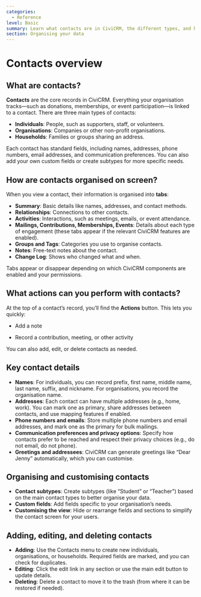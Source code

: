 ```yaml
---
categories:
  - Reference
level: Basic
summary: Learn what contacts are in CiviCRM, the different types, and how to view, add, edit, and organize them for your non-profit’s needs.
section: Organising your data
---
```


# Contacts overview

## What are contacts?

**Contacts** are the core records in CiviCRM. Everything your organisation tracks—such as donations, memberships, or event participation—is linked to a contact. There are three main types of contacts:

- **Individuals**: People, such as supporters, staff, or volunteers.
- **Organisations**: Companies or other non-profit organisations.
- **Households**: Families or groups sharing an address.

Each contact has standard fields, including names, addresses, phone numbers, email addresses, and communication preferences. You can also add your own custom fields or create subtypes for more specific needs.

## How are contacts organised on screen?

When you view a contact, their information is organised into **tabs**:

- **Summary**: Basic details like names, addresses, and contact methods.
- **Relationships**: Connections to other contacts.
- **Activities**: Interactions, such as meetings, emails, or event attendance.
- **Mailings, Contributions, Memberships, Events**: Details about each type of engagement (these tabs appear if the relevant CiviCRM features are enabled).
- **Groups and Tags**: Categories you use to organise contacts.
- **Notes**: Free-text notes about the contact.
- **Change Log**: Shows who changed what and when.

Tabs appear or disappear depending on which CiviCRM components are enabled and your permissions.

## What actions can you perform with contacts?

At the top of a contact’s record, you’ll find the **Actions** button. This lets you quickly:

- Add a note

- Record a contribution, meeting, or other activity

You can also add, edit, or delete contacts as needed.

## Key contact details

- **Names**: For individuals, you can record prefix, first name, middle name, last name, suffix, and nickname. For organisations, you record the organisation name.
- **Addresses**: Each contact can have multiple addresses (e.g., home, work). You can mark one as primary, share addresses between contacts, and use mapping features if enabled.
- **Phone numbers and emails**: Store multiple phone numbers and email addresses, and mark one as the primary for bulk mailings.
- **Communication preferences and privacy options**: Specify how contacts prefer to be reached and respect their privacy choices (e.g., do not email, do not phone).
- **Greetings and addressees**: CiviCRM can generate greetings like “Dear Jenny” automatically, which you can customise.

## Organising and customising contacts

- **Contact subtypes**: Create subtypes (like “Student” or “Teacher”) based on the main contact types to better organise your data.
- **Custom fields**: Add fields specific to your organisation’s needs.
- **Customising the view**: Hide or rearrange fields and sections to simplify the contact screen for your users.

## Adding, editing, and deleting contacts

- **Adding**: Use the Contacts menu to create new individuals, organisations, or households. Required fields are marked, and you can check for duplicates.
- **Editing**: Click the edit link in any section or use the main edit button to update details.
- **Deleting**: Delete a contact to move it to the trash (from where it can be restored if needed).

<!--
Source: https://docs.civicrm.org/user/en/latest/organising
-your-data/contacts/ -->

<!--
This page is best classified as Reference: it systematically describes what contacts are, their fields, types, and how they are organised and managed in CiviCRM, without step
-by-step instructions or in-depth conceptual background. It is suitable for users needing a factual overview and quick look-up. If more detailed procedures (e.g., “How to add a contact”) or conceptual explanations (e.g., “Why use contact subtypes?”) are needed, those should be split into separate Guide or Explanation pages. -->

